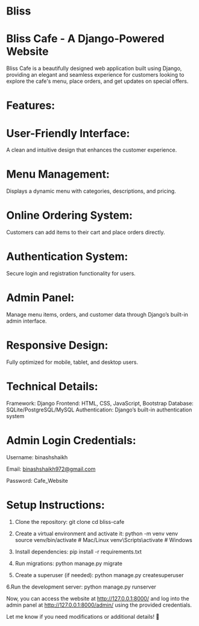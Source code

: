 # Bliss
# Bliss Cafe - A Django-Powered Website 
Bliss Cafe is a beautifully designed web application built using Django, providing an elegant and seamless experience for customers looking to explore the cafe's menu, place orders, and get updates on special offers.
# Features:
# User-Friendly Interface:
A clean and intuitive design that enhances the customer experience.
# Menu Management: 
Displays a dynamic menu with categories, descriptions, and pricing.
# Online Ordering System: 
Customers can add items to their cart and place orders directly.
# Authentication System: 
Secure login and registration functionality for users.
# Admin Panel: 
Manage menu items, orders, and customer data through Django’s built-in admin interface.
# Responsive Design: 
Fully optimized for mobile, tablet, and desktop users.
# Technical Details:
Framework: Django
Frontend: HTML, CSS, JavaScript, Bootstrap
Database: SQLite/PostgreSQL/MySQL
Authentication: Django’s built-in authentication system
# Admin Login Credentials:
Username: binashshaikh

Email: binashshaikh972@gmail.com

Password: Cafe_Website
# Setup Instructions:
1. Clone the repository:
git clone <repository-url>
cd bliss-cafe

2. Create a virtual environment and activate it:
python -m venv venv
source venv/bin/activate  # Mac/Linux
venv\Scripts\activate  # Windows

3. Install dependencies:
pip install -r requirements.txt

4. Run migrations:
python manage.py migrate

5. Create a superuser (if needed):
python manage.py createsuperuser

6.Run the development server:
python manage.py runserver

Now, you can access the website at http://127.0.0.1:8000/ and log into the admin panel at http://127.0.0.1:8000/admin/ using the provided credentials.

Let me know if you need modifications or additional details! 🚀







